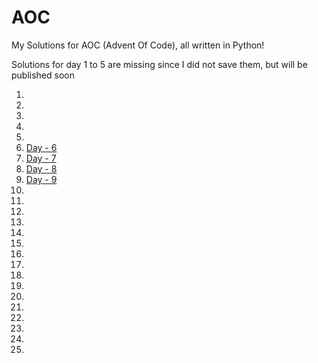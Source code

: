 # AOC
My Solutions for AOC (Advent Of Code), all written in Python!

Solutions for day 1 to 5 are missing since I did not save them, but will be published soon

1.
2.
3.
4.
5.
6. [Day - 6](../blob/master/src/day6.py)
7. [Day - 7](../blob/master/src/day7.py)
8. [Day - 8](../blob/master/src/day8.py)
9. [Day - 9](../blob/master/src/day9.py)
10.
11.
12.
13.
14.
15.
16.
17.
18.
19.
20.
21.
22.
23.
24.
25.
